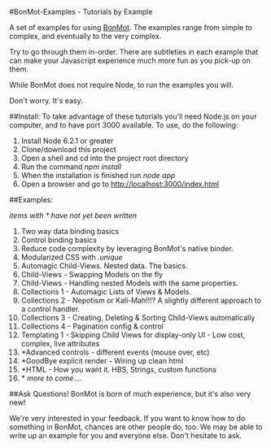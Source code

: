 #BonMot-Examples - Tutorials by Example

A set of examples for using [BonMot](https://www.npmjs.com/package/bonmot). 
The examples range from simple to complex, and eventually to the very complex.

Try to go through them in-order. There are subtleties in each example that can
make your Javascript experience much more fun as you pick-up on them.
 
While BonMot does not require Node, to run the examples you will. 

Don't worry. It's easy.

##Install:
To take advantage of these tutorials you'll need Node.js on your computer, 
and to have port 3000 available. To use, do the following:

1. Install Node 6.2.1 or greater
1. Clone/download this project
1. Open a shell and cd into the project root directory 
1. Run the command *npm install*
1. When the installation is finished run *node app*
1. Open a browser and go to [http://localhost:3000/index.html](http://localhost:3000/index.html)

##Examples: 

*items with * have not yet been written*

1. Two way data binding basics
1. Control binding basics
1. Reduce code complexity by leveraging BonMot's native binder.
1. Modularized CSS with *.unique*
1. Automagic Child-Views. Nested data. The basics.
1. Child-Views - Swapping Models on the fly
1. Child-Views - Handling nested Models with the same properties.
1. Collections 1 - Automagic Lists of Views & Models.
1. Collections 2 - Nepotism or Kali-Mah!!!? A slightly different approach to a control handler.
1. Collections 3 - Creating, Deleting & Sorting Child-Views automatically
1. Collections 4 - Pagination config & control
1. Templating 1 - Skipping Child Views for display-only UI - Low cost, complex, live attributes
1. \*Advanced controls - different events (mouse over, etc)
1. \*GoodBye explicit render - Wiring up clean html
1. \*HTML - How you want it. HBS, Strings, custom functions
1. \* *more to come....*

##Ask Questions!
BonMot is born of much experience, but it's also very new!

We're very interested in your feedback. If you want to know how
to do something in BonMot, chances are other people do, too. We may be able to write up 
an example for you and everyone else. Don't hesitate to ask.
